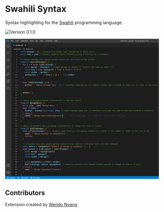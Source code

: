 # Swahili Syntax
Syntax highlighting for the [Swahili](https://github.com/malcolmkiano/swahili) programming language.

![Version 0.1.0](https://img.shields.io/badge/version-0.1.0-blue)

![Screenshot](https://raw.githubusercontent.com/malcolmkiano/swahili-syntax/master/assets/screen.png)

## Contributors
Extension created by [Wendo Nyang](https://github.com/W3NDO)
